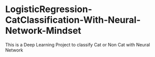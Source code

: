 # LogisticRegression-CatClassification-With-Neural-Network-Mindset
This is a Deep Learning Project to classify Cat or Non Cat with Neural Network
